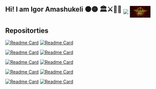 ## Hi! I am Igor Amashukeli ⚫🟡   🏛️⚔️📜🏺 <img src="https://github.com/IgorAmashukeli/IgorAmashukeli/blob/main/ancap.gif" width="65" height="auto" align="middle"> <img src="https://github.com/IgorAmashukeli/IgorAmashukeli/blob/main/spqr.gif" width="65" height="auto" align="middle">

<!--
**IgorAmashukeli/IgorAmashukeli** is a ✨ _special_ ✨ repository because its `README.md` (this file) appears on your GitHub profile.

Here are some ideas to get you started:

- 🔭 I’m currently working on ...
- 🌱 I’m currently learning ...
- 👯 I’m looking to collaborate on ...
- 🤔 I’m looking for help with ...
- 💬 Ask me about ...
- 📫 How to reach me: ...
- 😄 Pronouns: ...
- ⚡ Fun fact: ...
-->

## Repositorties


[![Readme Card](https://github-readme-stats.vercel.app/api/pin/?username=IgorAmashukeli&repo=MySQL)](https://github.com/IgorAmashukeli/MySQL) [![Readme Card](https://github-readme-stats.vercel.app/api/pin/?username=IgorAmashukeli&repo=Cpp)](https://github.com/IgorAmashukeli/Cpp)


[![Readme Card](https://github-readme-stats.vercel.app/api/pin/?username=IgorAmashukeli&repo=bestcode)](https://github.com/IgorAmashukeli/bestcode) [![Readme Card](https://github-readme-stats.vercel.app/api/pin/?username=IgorAmashukeli&repo=MathLean)](https://github.com/IgorAmashukeli/MathLean)

[![Readme Card](https://github-readme-stats.vercel.app/api/pin/?username=IgorAmashukeli&repo=Hdlbits)](https://github.com/IgorAmashukeli/Hdlbits) [![Readme Card](https://github-readme-stats.vercel.app/api/pin/?username=IgorAmashukeli&repo=Neetcode)](https://github.com/IgorAmashukeli/Neetcode)


[![Readme Card](https://github-readme-stats.vercel.app/api/pin/?username=IgorAmashukeli&repo=OS)](https://github.com/IgorAmashukeli/OS) [![Readme Card](https://github-readme-stats.vercel.app/api/pin/?username=IgorAmashukeli&repo=Nand2Tetris)](https://github.com/IgorAmashukeli/Nand2Tetris)


[![Readme Card](https://github-readme-stats.vercel.app/api/pin/?username=IgorAmashukeli&repo=concurrency)](https://github.com/IgorAmashukeli/concurrency) [![Readme Card](https://github-readme-stats.vercel.app/api/pin/?username=IgorAmashukeli&repo=AR-application)](https://github.com/IgorAmashukeli/AR-application)


